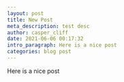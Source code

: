```yaml
---
layout: post
title: New Post
meta_description: test desc
author: casper_cliff
date: 2021-06-06 00:17:32
intro_paragraph: Here is a nice post
categories: blog post
---
```

Here is a nice post